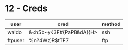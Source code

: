 # 12 - Creds


|  user   |          cred           | method |
| ------- | ----------------------- | ------ |
| waldo   | &<h5b~yK3F#{PaPB&dA}{H> | ssh    |
| ftpuser | %n?4Wz}R$tTF7           | ftp    |